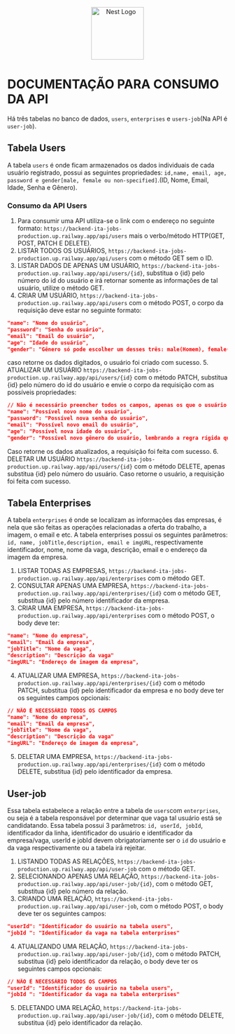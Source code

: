<p align="center">
  <a href="http://nestjs.com/" target="blank"><img src="https://nestjs.com/img/logo-small.svg" width="120" alt="Nest Logo" /></a>
</p>

# DOCUMENTAÇÃO PARA CONSUMO DA API

Há três tabelas no banco de dados, `users`, `enterprises` e `users-job`(Na API é `user-job`).

## Tabela Users

A tabela `users` é onde ficam armazenados os dados individuais de cada usuário registrado, possui as seguintes propriedades:
`id,name, email, age, password e gender[male, female ou non-specified]`.(ID, Nome, Email, Idade, Senha e Gênero).

### Consumo da API Users

1. Para consumir uma API utiliza-se o link com o endereço no seguinte formato: `https://backend-ita-jobs-production.up.railway.app/api/users` mais o verbo/método HTTP(GET, POST, PATCH E DELETE).
2. LISTAR TODOS OS USUÁRIOS, `https://backend-ita-jobs-production.up.railway.app/api/users` com o método GET sem o ID.
3. LISTAR DADOS DE APENAS UM USUÁRIO, `https://backend-ita-jobs-production.up.railway.app/api/users/{id}`, substitua o {id} pelo número do id do usuário e irá retornar somente as informações de tal usuário, utilize o método GET.
4. CRIAR UM USUÁRIO, `https://backend-ita-jobs-production.up.railway.app/api/users` com o método POST, o corpo da requisição deve estar no seguinte formato:

```json
"name": "Nome do usuário",
"password": "Senha do usuário",
"email": "Email do usuário",
"age": "Idade do usuário",
"gender": "Gênero só pode escolher um desses três: male(Homem), female(Mulher) ou non-specified(Não-especificado)"
```

caso retorne os dados digitados, o usuário foi criado com sucesso. 5. ATUALIZAR UM USUÁRIO `https://backend-ita-jobs-production.up.railway.app/api/users/{id}` com o método PATCH, substitua {id} pelo número do id do usuário e envie o corpo da requisição com as possíveis propriedades:

```json
// Não é necessário preencher todos os campos, apenas os que o usuário vai atualizar, caso só envie um corpo com a propriedade name preenchida por exemplo, apenas tal propriedade será atualizada.
"name": "Possível novo nome do usuário",
"password": "Possível nova senha do usuário",
"email": "Possível novo email do usuário",
"age": "Possível nova idade do usuário",
"gender": "Possível novo gênero do usuário, lembrando a regra rígida que esse campo tem [female/male/non-specified]"
```

Caso retorne os dados atualizados, a requisição foi feita com sucesso. 6. DELETAR UM USUÁRIO `https://backend-ita-jobs-production.up.railway.app/api/users/{id}` com o método DELETE, apenas substitua {id} pelo número do usuário.
Caso retorne o usuário, a requisição foi feita com sucesso.

## Tabela Enterprises

A tabela `enterprises` é onde se localizam as informações das empresas, é nela que são feitas as operações relacionadas a oferta do trabalho, a imagem, o email e etc.
A tabela enterprises possui os seguintes parâmetros:
`id, name, jobTitle,description, email e imgURL`, respectivamente identificador, nome, nome da vaga, descrição, email e o endereço da imagem da empresa.

1. LISTAR TODAS AS EMPRESAS, `https://backend-ita-jobs-production.up.railway.app/api/enterprises` com o método GET.
2. CONSULTAR APENAS UMA EMPRESA, `https://backend-ita-jobs-production.up.railway.app/api/enterprises/{id}` com o método GET, substitua {id} pelo número identificador da empresa.
3. CRIAR UMA EMPRESA, `https://backend-ita-jobs-production.up.railway.app/api/enterprises` com o método POST, o body deve ter:

```json
"name": "Nome do empresa",
"email": "Email da empresa",
"jobTitle": "Nome da vaga",
"description": "Descrição da vaga"
"imgURL": "Endereço de imagem da empresa",
```

4. ATUALIZAR UMA EMPRESA, `https://backend-ita-jobs-production.up.railway.app/api/enterprises/{id}` com o método PATCH, substitua {id} pelo identificador da empresa e no body deve ter os seguintes campos opcionais:

```json
// NÃO É NECESSÁRIO TODOS OS CAMPOS
"name": "Nome do empresa",
"email": "Email da empresa",
"jobTitle": "Nome da vaga",
"description": "Descrição da vaga"
"imgURL": "Endereço de imagem da empresa",
```

5. DELETAR UMA EMPRESA, `https://backend-ita-jobs-production.up.railway.app/api/enterprises/{id}` com o método DELETE, substitua {id} pelo identificador da empresa.

## User-job

Essa tabela estabelece a relação entre a tabela de `users`com `enterprises`, ou seja é a tabela responsável por determinar que vaga tal usuário está se candidatando.
Essa tabela possui 3 parâmetros:
`id, userId, jobId`, identificador da linha, identificador do usuário e identificador da empresa/vaga, userId e jobId devem obrigatoriamente ser o `id` do usuário e da vaga respectivamente ou a tabela irá rejeitar.

1. LISTANDO TODAS AS RELAÇÕES, `https://backend-ita-jobs-production.up.railway.app/api/user-job` com o método GET.
2. SELECIONANDO APENAS UMA RELAÇÃO, `https://backend-ita-jobs-production.up.railway.app/api/user-job/{id}`, com o método GET, substitua {id} pelo número da relação.
3. CRIANDO UMA RELAÇÃO, `https://backend-ita-jobs-production.up.railway.app/api/user-job`, com o método POST, o body deve ter os seguintes campos:

```json
"userId": "Identificador do usuário na tabela users",
"jobId ": "Identificador da vaga na tabela enterprises"
```

4. ATUALIZANDO UMA RELAÇÃO, `https://backend-ita-jobs-production.up.railway.app/api/user-job/{id}`, com o método PATCH, substitua {id} pelo identificador da relação, o body deve ter os seguintes campos opcionais:

```json
// NÃO É NECESSÁRIO TODOS OS CAMPOS
"userId": "Identificador do usuário na tabela users",
"jobId ": "Identificador da vaga na tabela enterprises"
```

5. DELETANDO UMA RELAÇÃO, `https://backend-ita-jobs-production.up.railway.app/api/user-job/{id}`, com o método DELETE, substitua {id} pelo identificador da relação.
